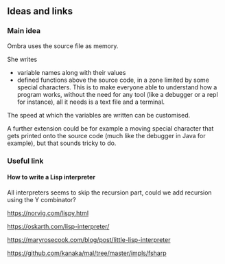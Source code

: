 ## Ideas and links

### Main idea

Ombra uses the source file as memory.

She writes 
 * variable names along with their values
 * defined functions
above the source code, in a zone limited by some special characters. This is to make everyone able to understand how a program works, without the need
for any tool (like a debugger or a repl for instance), all it needs is a text file and a terminal.

The speed at which the variables are written can be customised.

A further extension could be for example a moving special character that gets printed onto the source code (much like the debugger in Java for example), 
but that sounds tricky to do.

### Useful link

#### How to write a Lisp interpreter

All interpreters seems to skip the recursion part, could we add recursion using the Y combinator?

https://norvig.com/lispy.html

https://oskarth.com/lisp-interpreter/

https://maryrosecook.com/blog/post/little-lisp-interpreter

https://github.com/kanaka/mal/tree/master/impls/fsharp
